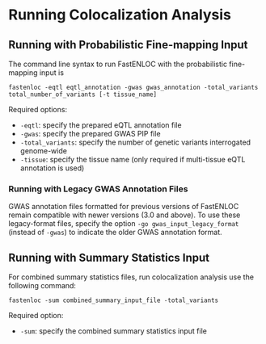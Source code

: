 # Running Colocalization Analysis



##  Running with Probabilistic Fine-mapping Input

The command line syntax to run FastENLOC with the probabilistic fine-mapping input is

```
fastenloc -eqtl eqtl_annotation -gwas gwas_annotation -total_variants total_number_of_variants [-t tissue_name] 
```

Required options:

+ ``-eqtl``: specify the prepared eQTL annotation file
+ ``-gwas``: specify the prepared GWAS PIP file
+ ``-total_variants``: specify the number of genetic variants interrogated genome-wide
+ ``-tissue``: specify the tissue name (only required if multi-tissue eQTL annotation is used)

### Running with Legacy GWAS Annotation Files

GWAS annotation files formatted for previous versions of FastENLOC remain compatible with newer versions (3.0 and above). To use these legacy-format files, specify the option ``-go gwas_input_legacy_format`` (instead of ``-gwas``) to indicate the older GWAS annotation format.


## Running with Summary Statistics Input

For combined summary statistics files, run colocalization analysis use the following command:

```
fastenloc -sum combined_summary_input_file -total_variants
```

Required option:

+ ``-sum``: specify the combined summary statistics input file

